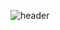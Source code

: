 ![header](https://capsule-render.vercel.app/api?type=Cylinder&color=gradient&height=150&section=header&text=Haena'sGithub&fontSize=80&animation=twinkling)
